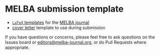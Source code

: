 # MELBA submission template

- [`LaTeX` templates](latex) for the [MELBA journal](http://melba-journal.org/)  
- [cover letter](cover_letter.txt) template to use during submission

If you have questions or concerns, please feel free to ask questions on the Issues board or editors@melba-journal.org, or do Pull Requests where appropriate.
